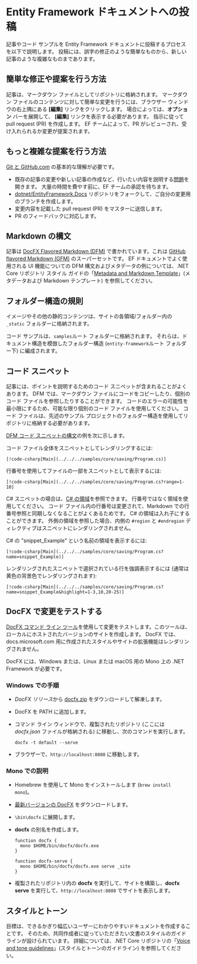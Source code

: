 # <a name="contributing-to-the-entity-framework-documentation"></a>Entity Framework ドキュメントへの投稿

記事やコード サンプルを Entity Framework ドキュメントに投稿するプロセスを以下で説明します。 投稿には、誤字の修正のような簡単なものから、新しい記事のような複雑なものまであります。

## <a name="how-to-make-a-simple-correction-or-suggestion"></a>簡単な修正や提案を行う方法

記事は、マークダウン ファイルとしてリポジトリに格納されます。 マークダウン ファイルのコンテンツに対して簡単な変更を行うには、ブラウザー ウィンドウの右上隅にある **[編集]** リンクをクリックします。 場合によっては、**オプション** バーを展開して、 **[編集]** リンクを表示する必要があります。 指示に従って pull request (PR) を作成します。 EF チームによって、PR がレビューされ、受け入れられるか変更が提案されます。

## <a name="how-to-make-a-more-complex-submission"></a>もっと複雑な提案を行う方法

[Git と GitHub.com](https://guides.github.com/activities/hello-world/) の基本的な理解が必要です。

* 既存の記事の変更や新しい記事の作成など、行いたい内容を説明する[問題](https://github.com/dotnet/EntityFramework.Docs/issues/new)を開きます。 大量の時間を費やす前に、EF チームの承認を待ちます。
* [dotnet/EntityFramework.Docs](https://github.com/dotnet/EntityFramework.Docs/) リポジトリをフォークして、ご自分の変更用のブランチを作成します。
* 変更内容を記載した pull request (PR) をマスターに送信します。
* PR のフィードバックに対応します。

## <a name="markdown-syntax"></a>Markdown の構文

記事は [DocFX Flavored Markdown (DFM)](http://dotnet.github.io/docfx/spec/docfx_flavored_markdown.html) で書かれています。これは [GitHub flavored Markdown (GFM)](https://guides.github.com/features/mastering-markdown/) のスーパーセットです。 EF ドキュメントでよく使用される UI 機能についての DFM 構文およびメタデータの例については、.NET Core リポジトリ スタイル ガイドの「[Metadata and Markdown Template](https://github.com/dotnet/docs/blob/master/styleguide/template.md)」(メタデータおよび Markdown テンプレート) を参照してください。

## <a name="folder-structure-conventions"></a>フォルダー構造の規則

イメージやその他の静的コンテンツは、サイトの各領域/フォルダー内の `_static` フォルダーに格納されます。

コード サンプルは、`samples`ルート フォルダーに格納されます。 それらは、ドキュメント構造を模倣したフォルダー構造 (`entity-framework`ルート フォルダー下) に編成されます。

## <a name="code-snippets"></a>コード スニペット

記事には、ポイントを説明するためのコード スニペットが含まれることがよくあります。 DFM では、マークダウン ファイルにコードをコピーしたり、個別のコード ファイルを参照したりすることができます。 コードのエラーの可能性を最小限にするため、可能な限り個別のコード ファイルを使用してください。 コード ファイルは、先述のサンプル プロジェクトのフォルダー構造を使用してリポジトリに格納する必要があります。

[DFM コード スニペットの構文](http://dotnet.github.io/docfx/spec/docfx_flavored_markdown.html#code-snippet)の例を次に示します。

コード ファイル全体をスニペットとしてレンダリングするには:

``` none
[!code-csharp[Main](../../../samples/core/saving/Program.cs)]
```

行番号を使用してファイルの一部をスニペットとして表示するには:

``` none
[!code-csharp[Main](../../../samples/core/saving/Program.cs?range=1-10]
```

C# スニペットの場合は、[C# の領域](https://msdn.microsoft.com/library/9a1ybwek.aspx)を参照できます。 行番号ではなく領域を使用してください。 コード ファイル内の行番号は変更されて、Markdown での行番号参照と同期しなくなることがよくあるためです。 C# の領域は入れ子にすることができます。 外側の領域を参照した場合、内側の `#region` と `#endregion` ディレクティブはスニペットにレンダリングされません。

C# の "snippet_Example" という名前の領域を表示するには:

``` none
[!code-csharp[Main](../../../samples/core/saving/Program.cs?name=snippet_Example)]
```

レンダリングされたスニペットで選択されている行を強調表示するには (通常は黄色の背景色でレンダリングされます):

``` none
[!code-csharp[Main](../../../samples/core/saving/Program.cs?name=snippet_Example&highlight=1-3,10,20-25)]
```

## <a name="test-your-changes-with-docfx"></a>DocFX で変更をテストする

[DocFX コマンド ライン ツール](https://dotnet.github.io/docfx/tutorial/docfx_getting_started.html#2-use-docfx-as-a-command-line-tool)を使用して変更をテストします。このツールは、ローカルにホストされたバージョンのサイトを作成します。 DocFX では、docs.microsoft.com 用に作成されたスタイルやサイトの拡張機能はレンダリングされません。

DocFX には、Windows または、Linux または macOS 用の Mono 上の .NET Framework が必要です。

### <a name="windows-instructions"></a>Windows での手順

* *DocFX リリース*から [docfx.zip](https://github.com/dotnet/docfx/releases) をダウンロードして解凍します。
* DocFX を PATH に追加します。
* コマンド ライン ウィンドウで、複製されたリポジトリ (ここには *docfx.json* ファイルが格納される) に移動し、次のコマンドを実行します。

   ``` console
   docfx -t default --serve
   ```

* ブラウザーで、`http://localhost:8080` に移動します。

### <a name="mono-instructions"></a>Mono での説明

* Homebrew を使用して Mono をインストールします (`brew install mono`)。
* [最新バージョンの DocFX](https://github.com/dotnet/docfx/releases/tag/v2.7.2) をダウンロードします。
* `\bin\docfx` に展開します。
* **docfx** の別名を作成します。

  ``` console
  function docfx {
    mono $HOME/bin/docfx/docfx.exe
  }

  function docfx-serve {
    mono $HOME/bin/docfx/docfx.exe serve _site
  }
  ```

* 複製されたリポジトリ内の **docfx** を実行して、サイトを構築し、**docfx serve** を実行して、`http://localhost:8080` でサイトを表示します。

## <a name="voice-and-tone"></a>スタイルとトーン

目標は、できるかぎり幅広いユーザーにわかりやすいドキュメントを作成することです。 そのため、共同作成者に従っていただきたい文書のスタイルのガイドラインが設けられています。 詳細については、.NET Core リポジトリの「[Voice and tone guidelines](https://github.com/dotnet/docs/blob/master/styleguide/voice-tone.md)」(スタイルとトーンのガイドライン) を参照してください。
